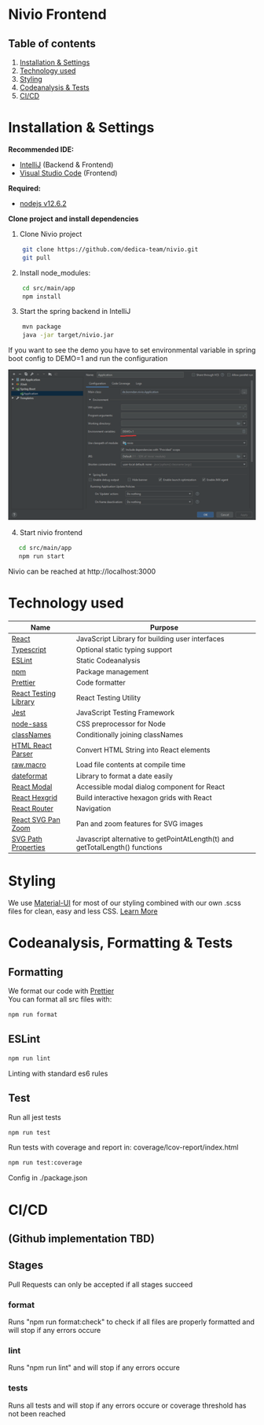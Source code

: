 # Nivio Frontend

## Table of contents

1. [Installation & Settings](https://github.com/dedica-team/nivio/blob/develop/src/main/app/README.md#installation-settings)
2. [Technology used](https://github.com/dedica-team/nivio/blob/develop/src/main/app/README.md#technology-used)
3. [Styling](https://github.com/dedica-team/nivio/blob/develop/src/main/app/README.md#styling)
4. [Codeanalysis & Tests](https://github.com/dedica-team/nivio/blob/develop/src/main/app/README.md#Codeanalysis-tests)
5. [CI/CD](https://github.com/dedica-team/nivio/blob/develop/src/main/app/README.md#cicd)

# Installation & Settings

**Recommended IDE:**

- [IntelliJ](https://www.jetbrains.com/idea/) (Backend & Frontend)
- [Visual Studio Code](https://code.visualstudio.com/) (Frontend)

**Required:**

- [nodejs v12.6.2](https://nodejs.org/en/)

**Clone project and install dependencies**

1. Clone Nivio project

```bash
    git clone https://github.com/dedica-team/nivio.git
    git pull
```

2. Install node_modules:

```bash
    cd src/main/app
    npm install
```

3. Start the spring backend in IntelliJ

```bash
    mvn package
    java -jar target/nivio.jar
```

If you want to see the demo you have to set environmental variable in spring boot config to DEMO=1 and run the configuration

![Spring Config](doc/spring_config.png 'Spring Config')

4. Start nivio frontend

```bash
   cd src/main/app
   npm run start
```

Nivio can be reached at http://localhost:3000

# Technology used

| Name                                                                                  | Purpose                                                                      |
| ------------------------------------------------------------------------------------- | ---------------------------------------------------------------------------- |
| [React](https://reactjs.org/)                                                         | JavaScript Library for building user interfaces                              |
| [Typescript](https://www.typescriptlang.org/)                                         | Optional static typing support                                               |
| [ESLint](https://eslint.org/)                                                         | Static Codeanalysis                                                          |
| [npm](https://www.npmjs.com/)                                                         | Package management                                                           |
| [Prettier](https://prettier.io/)                                                      | Code formatter                                                               |
| [React Testing Library](https://testing-library.com/docs/react-testing-library/intro) | React Testing Utility                                                        |
| [Jest](https://jestjs.io/)                                                            | JavaScript Testing Framework                                                 |
| [node-sass](https://github.com/sass/node-sass)                                        | CSS preprocessor for Node                                                    |
| [classNames](https://www.npmjs.com/package/classnames)                                | Conditionally joining classNames                                             |
| [HTML React Parser](https://www.npmjs.com/package/html-react-parser)                  | Convert HTML String into React elements                                      |
| [raw.macro](https://www.npmjs.com/package/raw.macro)                                  | Load file contents at compile time                                           |
| [dateformat](https://www.npmjs.com/package/dateformat)                                | Library to format a date easily                                              |
| [React Modal](https://www.npmjs.com/package/react-modal)                              | Accessible modal dialog component for React                                  |
| [React Hexgrid](https://github.com/Hellenic/react-hexgrid)                            | Build interactive hexagon grids with React                                   |
| [React Router](https://reacttraining.com/react-router/web/guides/quick-start)         | Navigation                                                                   |
| [React SVG Pan Zoom](https://www.npmjs.com/package/react-svg-pan-zoom)                | Pan and zoom features for SVG images                                         |
| [SVG Path Properties](https://www.npmjs.com/package/react-svg-pan-zoom)               | Javascript alternative to getPointAtLength(t) and getTotalLength() functions |

# Styling

We use [Material-UI](https://material-ui.com/) for most of our styling combined with our own .scss files for clean, easy and less CSS. [Learn More](https://sass-lang.com/)

# Codeanalysis, Formatting & Tests

## Formatting

We format our code with [Prettier](https://prettier.io/)  
You can format all src files with:

```bash
npm run format
```

## ESLint

```bash
npm run lint
```

Linting with standard es6 rules

## Test

Run all jest tests

```bash
npm run test
```

Run tests with coverage and report in: coverage/lcov-report/index.html

```bash
npm run test:coverage
```

Config in ./package.json

# CI/CD

## (Github implementation TBD)

## **Stages**

Pull Requests can only be accepted if all stages succeed

### **format**

Runs "npm run format:check" to check if all files are properly formatted and will stop if any errors occure

### **lint**

Runs "npm run lint" and will stop if any errors occure

### **tests**

Runs all tests and will stop if any errors occure or coverage threshold has not been reached
